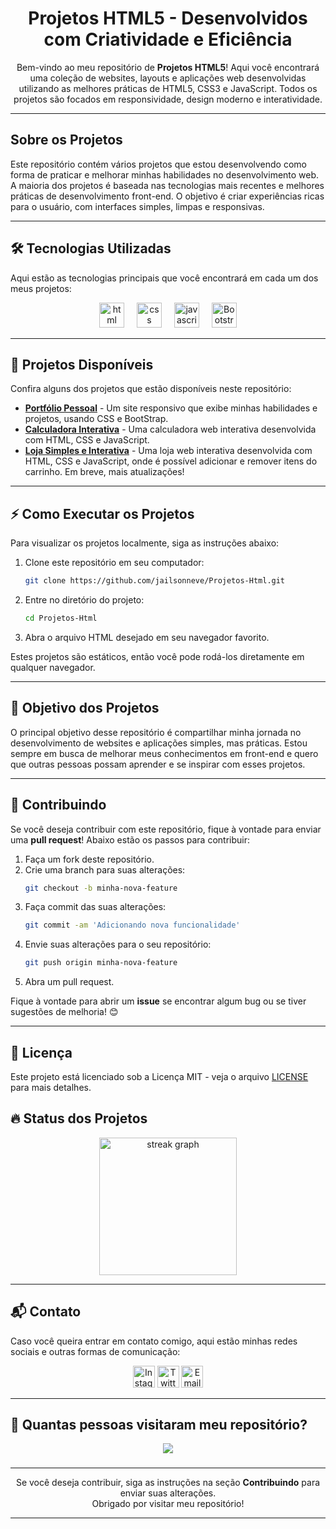 <h1 align="center">Projetos HTML5 - Desenvolvidos com Criatividade e Eficiência</h1>

<p align="center">Bem-vindo ao meu repositório de <strong>Projetos HTML5</strong>! Aqui você encontrará uma coleção de websites, layouts e aplicações web desenvolvidas utilizando as melhores práticas de HTML5, CSS3 e JavaScript. Todos os projetos são focados em responsividade, design moderno e interatividade.</p>

---

## Sobre os Projetos

Este repositório contém vários projetos que estou desenvolvendo como forma de praticar e melhorar minhas habilidades no desenvolvimento web. A maioria dos projetos é baseada nas tecnologias mais recentes e melhores práticas de desenvolvimento front-end. O objetivo é criar experiências ricas para o usuário, com interfaces simples, limpas e responsivas.

---

## 🛠️ Tecnologias Utilizadas

Aqui estão as tecnologias principais que você encontrará em cada um dos meus projetos:

<div align="center">
    <img src="https://img.icons8.com/?size=100&id=20909&format=png&color=000000" height="40" alt="html logo" title="HTML5"/>
    <img width="12" />
    <img src="https://img.icons8.com/?size=100&id=21278&format=png&color=000000" height="40" alt="css logo" title="CSS3"/>
    <img width="12" />
    <img src="https://cdn.jsdelivr.net/gh/devicons/devicon/icons/javascript/javascript-original.svg" height="40" alt="javascript logo" title="JavaScript"/>
    <img width="12" />
    <img src="https://img.icons8.com/?size=100&id=EzPCiQUqWWEa&format=png&color=000000" height="40" alt="Bootstrap logo" title="Bootstrap"/>
</div>

---

## 📂 Projetos Disponíveis

Confira alguns dos projetos que estão disponíveis neste repositório:

- **[Portfólio Pessoal](https://github.com/jailsonneve/Projetos-Html/tree/main/Projetos/portfolio)** - Um site responsivo que exibe minhas habilidades e projetos, usando CSS e BootStrap.
- **[Calculadora Interativa](https://github.com/jailsonneve/Projetos-Html/tree/main/Projetos/calculadora)** - Uma calculadora web interativa desenvolvida com HTML, CSS e JavaScript.
- **[Loja Simples e Interativa](https://github.com/jailsonneve/Projetos-Html/tree/main/Projetos/loja)** - Uma loja web interativa desenvolvida com HTML, CSS e JavaScript, onde é possível adicionar e remover itens do carrinho. Em breve, mais atualizações!

---

## ⚡ Como Executar os Projetos

Para visualizar os projetos localmente, siga as instruções abaixo:

1. Clone este repositório em seu computador:
    ```bash
    git clone https://github.com/jailsonneve/Projetos-Html.git
    ```

2. Entre no diretório do projeto:
    ```bash
    cd Projetos-Html
    ```

3. Abra o arquivo HTML desejado em seu navegador favorito.

Estes projetos são estáticos, então você pode rodá-los diretamente em qualquer navegador.

---

## 🎯 Objetivo dos Projetos

O principal objetivo desse repositório é compartilhar minha jornada no desenvolvimento de websites e aplicações simples, mas práticas. Estou sempre em busca de melhorar meus conhecimentos em front-end e quero que outras pessoas possam aprender e se inspirar com esses projetos.

---

## 🔄 Contribuindo

Se você deseja contribuir com este repositório, fique à vontade para enviar uma **pull request**! Abaixo estão os passos para contribuir:

1. Faça um fork deste repositório.
2. Crie uma branch para suas alterações:
    ```bash
    git checkout -b minha-nova-feature
    ```
3. Faça commit das suas alterações:
    ```bash
    git commit -am 'Adicionando nova funcionalidade'
    ```
4. Envie suas alterações para o seu repositório:
    ```bash
    git push origin minha-nova-feature
    ```
5. Abra um pull request.

Fique à vontade para abrir um **issue** se encontrar algum bug ou se tiver sugestões de melhoria! 😊

---

## 📝 Licença

Este projeto está licenciado sob a Licença MIT - veja o arquivo [LICENSE](./LICENSE) para mais detalhes.

## 🔥 Status dos Projetos

<div align="center">
    <img src="https://streak-stats.demolab.com?user=jailsonneve&locale=en&mode=daily&theme=dark&hide_border=false&border_radius=5&order=3" height="220" alt="streak graph" />
</div>

---

## 📬 Contato

Caso você queira entrar em contato comigo, aqui estão minhas redes sociais e outras formas de comunicação:

<div align="center">
    <img src="https://img.shields.io/static/v1?message=Instagram&logo=instagram&label=&color=E4405F&logoColor=white&labelColor=&style=for-the-badge" height="35" alt="Instagram" />
    <img src="https://img.shields.io/static/v1?message=Twitter&logo=twitter&label=&color=1DA1F2&logoColor=white&labelColor=&style=for-the-badge" height="35" alt="Twitter" />
    <img src="https://img.shields.io/static/v1?message=Email&logo=gmail&label=&color=D14836&logoColor=white&labelColor=&style=for-the-badge" height="35" alt="Email" />
</div>

---

## 👀 Quantas pessoas visitaram meu repositório?

<div align="center">
  <img src="https://profile-counter.glitch.me/Projetos-Html/count.svg?" />
</div>

###

---

<div align="center">

Se você deseja contribuir, siga as instruções na seção **Contribuindo** para enviar suas alterações. <br>
Obrigado por visitar meu repositório!
</div>

---
